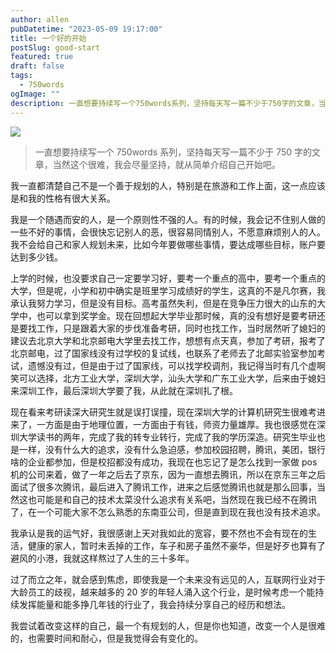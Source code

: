 ```yaml
---
author: allen
pubDatetime: "2023-05-09 19:17:00"
title: 一个好的开始
postSlug: good-start
featured: true
draft: false
tags:
  - 750words
ogImage: ""
description: 一直想要持续写一个750words系列，坚持每天写一篇不少于750字的文章，当然这个很难，我会尽量坚持，就从简单介绍自己开始吧。
---
```


![](http://image.allenxing.club/202305091920660.jpg)

> 一直想要持续写一个 750words 系列，坚持每天写一篇不少于 750 字的文章，当然这个很难，我会尽量坚持，就从简单介绍自己开始吧。

我一直都清楚自己不是一个善于规划的人，特别是在旅游和工作上面，这一点应该是和我的性格有很大关系。

我是一个随遇而安的人，是一个原则性不强的人。有的时候，我会记不住别人做的一些不好的事情，会很快忘记别人的恶，很容易同情别人，不愿意麻烦别人的人。我不会给自己和家人规划未来，比如今年要做哪些事情，要达成哪些目标，账户要达到多少钱。

上学的时候，也没要求自己一定要学习好，要考一个重点的高中，要考一个重点的大学，但是呢，小学和初中确实是班里学习成绩好的学生，这真的不是凡尔赛，我承认我努力学习，但是没有目标。高考虽然失利，但是在竞争压力很大的山东的大学中，也可以拿到奖学金。现在回想起大学毕业那时候，真的没有想好是要考研还是要找工作，只是跟着大家的步伐准备考研，同时也找工作，当时居然听了媳妇的建议去北京大学和北京邮电大学里去找工作，想想有点天真，参加了考研，报考了北京邮电，过了国家线没有过学校的复试线，也联系了老师去了北邮实验室参加考试，遗憾没有过，但是由于过了国家线，可以找学校调剂，我记得当时有几个虚啊笑可以选择，北方工业大学，深圳大学，汕头大学和广东工业大学，后来由于媳妇来深圳工作，最后深圳大学要了我，从此就在深圳扎了根。

现在看来考研读深大研究生就是误打误撞，现在深圳大学的计算机研究生很难考进来了，一方面是由于地理位置，一方面由于有钱，师资力量雄厚。我也很感觉在深圳大学读书的两年，完成了我的转专业转行，完成了我的学历深造。研究生毕业也是一样，没有什么大的追求，没有什么急迫感，参加校园招聘，腾讯，美团，银行啥的企业都参加，但是校招都没有成功，我现在也忘记了是怎么找到一家做 pos 机的公司来着，做了一年之后去了京东，因为一直想去腾讯，所以在京东三年之后面试了很多次腾讯，最后进入了腾讯工作，进来之后感觉腾讯也就是那么回事，当然这也可能是和自己的技术太菜没什么追求有关系吧，当然现在我已经不在腾讯了，在一个可能大家不怎么熟悉的东南亚公司，但是直到现在我也没有技术追求。

我承认是我的运气好，我很感谢上天对我如此的宽容，要不然也不会有现在的生活，健康的家人，暂时未丢掉的工作，车子和房子虽然不豪华，但是好歹也算有了避风的小港，我就这样熬过了人生的三十多年。

过了而立之年，就会感到焦虑，即使我是一个未来没有远见的人，互联网行业对于大龄员工的歧视，越来越多的 20 岁的年轻人涌入这个行业，是时候考虑一个能持续发挥能量和能多挣几年钱的行业了，我会持续分享自己的经历和想法。

我尝试着改变这样的自己，最一个有规划的人，但是你也知道，改变一个人是很难的，也需要时间和耐心，但是我觉得会有变化的。
